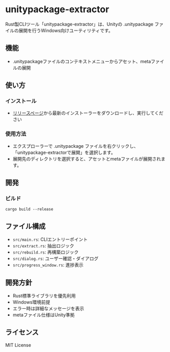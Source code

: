 # unitypackage-extractor

Rust製CLIツール「unitypackage-extractor」は、Unityの .unitypackage ファイルの展開を行うWindows向けユーティリティです。

## 機能
- .unitypackageファイルのコンテキストメニューからアセット、metaファイルの展開

## 使い方
### インストール
- [リリースページ](https://github.com/o-tr/unitypackage-extractor/releases)から最新のインストーラーをダウンロードし、実行してください

### 使用方法
- エクスプローラーで .unitypackage ファイルを右クリックし、「unitypackage-extractorで展開」を選択します。
- 展開先のディレクトリを選択すると、アセットとmetaファイルが展開されます。


## 開発
### ビルド
```
cargo build --release
```

## ファイル構成
- `src/main.rs`: CLIエントリーポイント
- `src/extract.rs`: 抽出ロジック
- `src/rebuild.rs`: 再構築ロジック
- `src/dialog.rs`: ユーザー確認・ダイアログ
- `src/progress_window.rs`: 進捗表示

## 開発方針
- Rust標準ライブラリを優先利用
- Windows環境前提
- エラー時は詳細なメッセージを表示
- metaファイル仕様はUnity準拠

## ライセンス
MIT License

